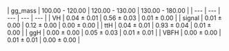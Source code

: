 | gg_mass | 100.00 - 120.00 | 120.00 - 130.00 | 130.00 - 180.00 |
| --- | --- | --- | --- | --- |
| VH | 0.04 $\pm$ 0.01 | 0.56 $\pm$ 0.03 | 0.01 $\pm$ 0.00 |
| signal | 0.01 $\pm$ 0.00 | 0.12 $\pm$ 0.00 | 0.00 $\pm$ 0.00 |
| ttH | 0.04 $\pm$ 0.01 | 0.93 $\pm$ 0.04 | 0.01 $\pm$ 0.00 |
| ggH | 0.00 $\pm$ 0.00 | 0.05 $\pm$ 0.03 | 0.01 $\pm$ 0.01 |
| VBFH | 0.00 $\pm$ 0.00 | 0.01 $\pm$ 0.01 | 0.00 $\pm$ 0.00 |


